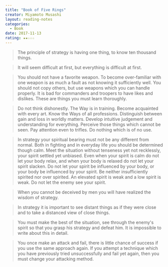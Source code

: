 ```yaml
---
title: "Book of Five Rings"
creator: Miyamoto Musashi
layout: reading-notes
categories:
  - Book
date: 2017-11-13
rating: ★★☆☆☆
---
```


> The principle of strategy is having one thing, to know ten thousand things.
> 

> It will seem difficult at first, but everything is difficult at first.
> 

> You should not have a favorite weapon. To become over-familiar with one weapon is as much a fault as not knowing it sufficiently well. You should not copy others, but use weapons which you can handle properly. It is bad for commanders and troopers to have likes and dislikes. These are things you must learn thoroughly.
> 

> Do not think dishonestly. The Way is in training. Become acquainted with every art. Know the Ways of all professions. Distinguish between gain and loss in worldly matters. Develop intuitive judgement and understanding for everything. Perceive those things which cannot be seen. Pay attention even to trifles. Do nothing which is of no use.
> 

> In strategy your spiritual bearing must not be any different from normal. Both in fighting and in everyday life you should be determined though calm. Meet the situation without tenseness yet not recklessly, your spirit settled yet unbiased. Even when your spirit is calm do not let your body relax, and when your body is relaxed do not let your spirit slacken. Do not let your spirit be influenced by your body, or your body be influenced by your spirit. Be neither insufficiently spirited nor over spirited. An elevated spirit is weak and a low spirit is weak. Do not let the enemy see your spirit.
> 

> When you cannot be deceived by men you will have realized the wisdom of strategy.
> 

> In strategy it is important to see distant things as if they were close and to take a distanced view of close things.
> 

> You must make the best of the situation, see through the enemy's spirit so that you grasp his strategy and defeat him. It is impossible to write about this in detail.
> 

> You once make an attack and fail, there is little chance of success if you use the same approach again. If you attempt a technique which you have previously tried unsuccessfully and fail yet again, then you must change your attacking method.